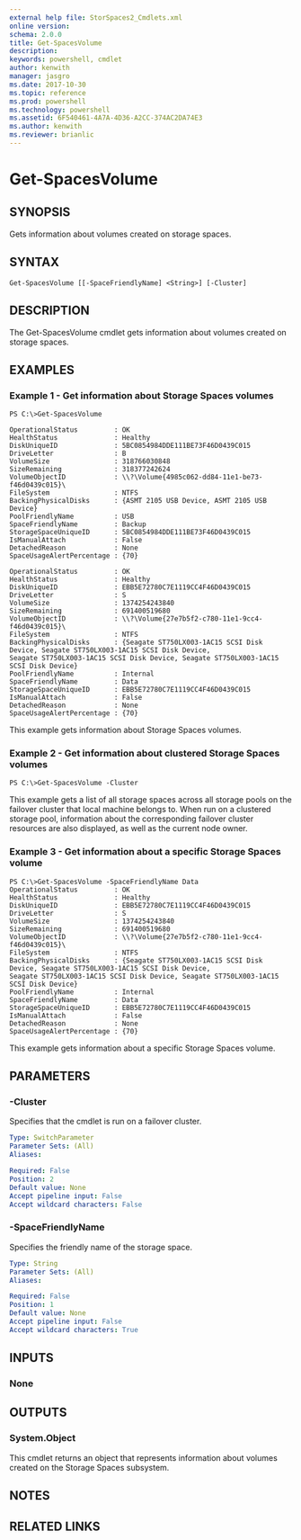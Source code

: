 ```yaml
---
external help file: StorSpaces2_Cmdlets.xml
online version: 
schema: 2.0.0
title: Get-SpacesVolume
description: 
keywords: powershell, cmdlet
author: kenwith
manager: jasgro
ms.date: 2017-10-30
ms.topic: reference
ms.prod: powershell
ms.technology: powershell
ms.assetid: 6F540461-4A7A-4D36-A2CC-374AC2DA74E3
ms.author: kenwith
ms.reviewer: brianlic
---
```


# Get-SpacesVolume

## SYNOPSIS
Gets information about volumes created on storage spaces.

## SYNTAX

```
Get-SpacesVolume [[-SpaceFriendlyName] <String>] [-Cluster]
```

## DESCRIPTION
The Get-SpacesVolume cmdlet gets information about volumes created on storage spaces.

## EXAMPLES

### Example 1 - Get information about Storage Spaces volumes
```
PS C:\>Get-SpacesVolume

OperationalStatus         : OK
HealthStatus              : Healthy
DiskUniqueID              : 5BC0854984DDE111BE73F46D0439C015
DriveLetter               : B
VolumeSize                : 318766030848
SizeRemaining             : 318377242624
VolumeObjectID            : \\?\Volume{4985c062-dd84-11e1-be73-f46d0439c015}\
FileSystem                : NTFS
BackingPhysicalDisks      : {ASMT 2105 USB Device, ASMT 2105 USB Device}
PoolFriendlyName          : USB
SpaceFriendlyName         : Backup
StorageSpaceUniqueID      : 5BC0854984DDE111BE73F46D0439C015
IsManualAttach            : False
DetachedReason            : None
SpaceUsageAlertPercentage : {70}

OperationalStatus         : OK
HealthStatus              : Healthy
DiskUniqueID              : EBB5E72780C7E1119CC4F46D0439C015
DriveLetter               : S
VolumeSize                : 1374254243840
SizeRemaining             : 691400519680
VolumeObjectID            : \\?\Volume{27e7b5f2-c780-11e1-9cc4-f46d0439c015}\
FileSystem                : NTFS
BackingPhysicalDisks      : {Seagate ST750LX003-1AC15 SCSI Disk Device, Seagate ST750LX003-1AC15 SCSI Disk Device,
Seagate ST750LX003-1AC15 SCSI Disk Device, Seagate ST750LX003-1AC15 SCSI Disk Device}
PoolFriendlyName          : Internal
SpaceFriendlyName         : Data
StorageSpaceUniqueID      : EBB5E72780C7E1119CC4F46D0439C015
IsManualAttach            : False
DetachedReason            : None
SpaceUsageAlertPercentage : {70}
```

This example gets information about Storage Spaces volumes.

### Example 2 - Get information about clustered Storage Spaces volumes
```
PS C:\>Get-SpacesVolume -Cluster
```

This example gets a list of all storage spaces across all storage pools on the failover cluster that local machine belongs to.
When run on a clustered storage pool, information about the corresponding failover cluster resources are also displayed, as well as the current node owner.

### Example 3 - Get information about a specific Storage Spaces volume
```
PS C:\>Get-SpacesVolume -SpaceFriendlyName Data
OperationalStatus         : OK
HealthStatus              : Healthy
DiskUniqueID              : EBB5E72780C7E1119CC4F46D0439C015
DriveLetter               : S
VolumeSize                : 1374254243840
SizeRemaining             : 691400519680
VolumeObjectID            : \\?\Volume{27e7b5f2-c780-11e1-9cc4-f46d0439c015}\
FileSystem                : NTFS
BackingPhysicalDisks      : {Seagate ST750LX003-1AC15 SCSI Disk Device, Seagate ST750LX003-1AC15 SCSI Disk Device,
Seagate ST750LX003-1AC15 SCSI Disk Device, Seagate ST750LX003-1AC15 SCSI Disk Device}
PoolFriendlyName          : Internal
SpaceFriendlyName         : Data
StorageSpaceUniqueID      : EBB5E72780C7E1119CC4F46D0439C015
IsManualAttach            : False
DetachedReason            : None
SpaceUsageAlertPercentage : {70}
```

This example gets information about a specific Storage Spaces volume.

## PARAMETERS

### -Cluster
Specifies that the cmdlet is run on a failover cluster.

```yaml
Type: SwitchParameter
Parameter Sets: (All)
Aliases: 

Required: False
Position: 2
Default value: None
Accept pipeline input: False
Accept wildcard characters: False
```

### -SpaceFriendlyName
Specifies the friendly name of the storage space.

```yaml
Type: String
Parameter Sets: (All)
Aliases: 

Required: False
Position: 1
Default value: None
Accept pipeline input: False
Accept wildcard characters: True
```

## INPUTS

### None

## OUTPUTS

### System.Object
This cmdlet returns an object that represents information about volumes created on the Storage Spaces subsystem.

## NOTES

## RELATED LINKS
